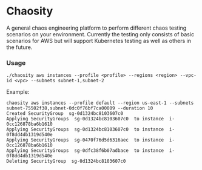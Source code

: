 # Chaosity

A general chaos engineering platform to perform different chaos testing
scenarios on your environment. Currently the testing only consists of basic
scenarios for AWS but will support Kubernetes testing as well as others
in the future.

### Usage
```
./chaosity aws instances --profile <profile> --regions <region> --vpc-id <vpc> --subnets subnet-1,subnet-2
```
Example:
```
chaosity aws instances --profile default --region us-east-1 --subnets subnet-75502f38,subnet-0dc0f76bf7ca00009 --duration 10
Created SecurityGroup  sg-0d1324bc8103607c0
Applying SecurityGroups  sg-0d1324bc8103607c0  to instance  i-0cc126878ba6b1610
Applying SecurityGroups  sg-0d1324bc8103607c0  to instance  i-0f8dd4db1319d540e
Applying SecurityGroups  sg-0470f76d5d6316aec  to instance  i-0cc126878ba6b1610
Applying SecurityGroups  sg-0dfc38f6b07adbace  to instance  i-0f8dd4db1319d540e
Deleting SecurityGroup  sg-0d1324bc8103607c0
```
